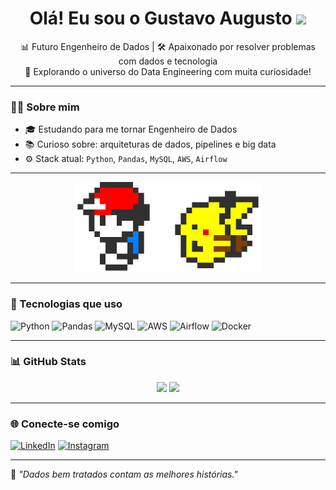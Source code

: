 <h1 align="center">Olá! Eu sou o Gustavo Augusto <img src="https://media.giphy.com/media/hvRJCLFzcasrR4ia7z/giphy.gif" width="30px"/></h1>

<p align="center">
  📊 Futuro Engenheiro de Dados | 🛠️ Apaixonado por resolver problemas com dados e tecnologia<br>
  🚀 Explorando o universo do Data Engineering com muita curiosidade!
</p>

---

### 👨‍💻 Sobre mim

- 🎓 Estudando para me tornar Engenheiro de Dados  
- 📚 Curioso sobre: arquiteturas de dados, pipelines e big data  
- ⚙️ Stack atual: `Python`, `Pandas`, `MySQL`, `AWS`, `Airflow`

---
<div align="center">
  <img src="https://raw.githubusercontent.com/Gusta578/Gusta578/main/GIF%20from%20GIFER.gif" width="300"/>
</div>


---

### 🔧 Tecnologias que uso

![Python](https://img.shields.io/badge/-Python-3776AB?style=flat&logo=python&logoColor=white)
![Pandas](https://img.shields.io/badge/-Pandas-150458?style=flat&logo=pandas&logoColor=white)
![MySQL](https://img.shields.io/badge/-MySQL-4479A1?style=flat&logo=mysql&logoColor=white)
![AWS](https://img.shields.io/badge/-AWS-232F3E?style=flat&logo=amazon-aws&logoColor=white)
![Airflow](https://img.shields.io/badge/-Airflow-017CEE?style=flat&logo=apache-airflow&logoColor=white)
![Docker](https://img.shields.io/badge/-Docker-2496ED?style=flat&logo=docker&logoColor=white)

---

### 📊 GitHub Stats

<div align="center">
  <img height="160em" src="https://github-readme-stats.vercel.app/api?username=Gusta578&show_icons=true&theme=tokyonight" />
  <img height="160em" src="https://github-readme-stats.vercel.app/api/top-langs/?username=Gusta578&layout=compact&theme=tokyonight"/>
</div>

---

### 🌐 Conecte-se comigo

[![LinkedIn](https://img.shields.io/badge/-LinkedIn-0A66C2?style=flat&logo=linkedin&logoColor=white)](https://www.linkedin.com/in/gustavoaugustodeaquinovaz/) 
[![Instagram](https://img.shields.io/badge/-Instagram-E4405F?style=flat&logo=instagram&logoColor=white)](https://www.instagram.com/gustamc._)

---

🧠 *"Dados bem tratados contam as melhores histórias."*

